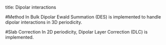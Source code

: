 title: Dipolar interactions

#Method In Bulk
Dipolar Ewald Summation (DES) is implemented to handle dipolar interactions in 3D periodicity.

#Slab Correction
In 2D periodicity, Dipolar Layer Correction (DLC) is implemented.

